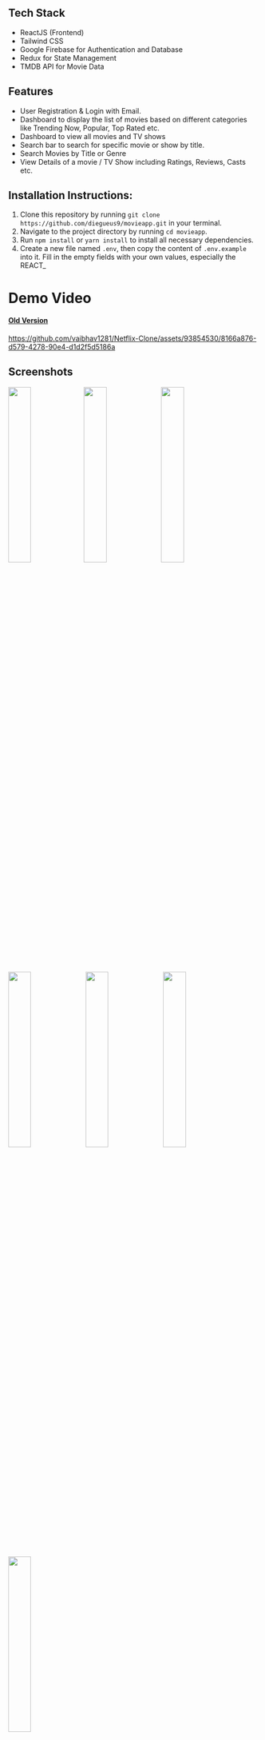 
## Tech Stack

- ReactJS (Frontend)
- Tailwind CSS
- Google Firebase  for Authentication and Database
- Redux  for State Management
- TMDB  API for Movie Data
   

## Features

- User Registration & Login with Email.
- Dashboard to display the list of movies based on different categories like Trending Now, Popular, Top Rated etc.
- Dashboard to view all movies and TV shows
- Search bar to search for specific movie or show by title.
- Search Movies by Title or Genre
- View Details of a movie / TV Show including Ratings, Reviews, Casts etc.

## Installation Instructions:
1. Clone this repository by running `git clone https://github.com/diegueus9/movieapp.git` in your terminal.
2. Navigate to the project directory by running `cd movieapp`.
3. Run `npm install` or `yarn install` to install all necessary dependencies.
4. Create a new file named `.env`, then copy the content of `.env.example` into it. Fill in the empty fields with your own values, especially the REACT_

# Demo Video

#### [Old Version](https://github.com/vaibhav1281/Netflix-Clone/assets/93854530/5d3166a4-1101-4385-a395-a7fe07d70959) 
 
https://github.com/vaibhav1281/Netflix-Clone/assets/93854530/8166a876-d579-4278-90e4-d1d2f5d5186a


## Screenshots

<img src="./public/images/homepage.png" width=30% /><img src="./public/images/searchPage.png" width=30%/>  <img src="./public/images/movieDetails.png" width=30%/>
<img src="./public/images/mobile_homepage.png" width=30%/>
<img src="./public/images/mobileDashBoard.png" width=30%/>
<img src="./public/images/mobile_searchPage.png" width=30%/>
<img src="./public/images/mobile_movieDetail.png" width=30%/>

![Home Page](./public/images/homepage.png "Home Page")
![Search Page](./public/images/searchPage.png "Search Page")
![Movie Detail Page](./public/images/movieDetails.png "Movie Detail Page")

![Mobile Home Page](./public/images/mobile_homepage.png "Movie Detail Page")
![Mobile Dashboard Page](./public/images/mobileDashBoard.png "Movie Detail Page")
![Mobile Search Page](./public/images/mobile_searchPage.png "Movie Detail Page")
![Mobile Movie Detail Page](./public/images/mobile_movieDetail.png "Movie Detail Page")



